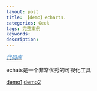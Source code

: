 ```yaml
---
layout: post
title: 【demo】echarts.
categories: Geek
tags: 完整案例
keywords:
description:
---
```


<a href='https://github.com/guofei9987/echarts_API'><i class="fa fa-github fa-lg" style="color:#428BCA;">代码库</i></a>

echats是一个非常优秀的可视化工具

[demo1](http://www.guofei.site/public/jsforecharts/chartsdemo)
[demo2](http://www.guofei.site/public/jsforecharts/chartsdemo1)
